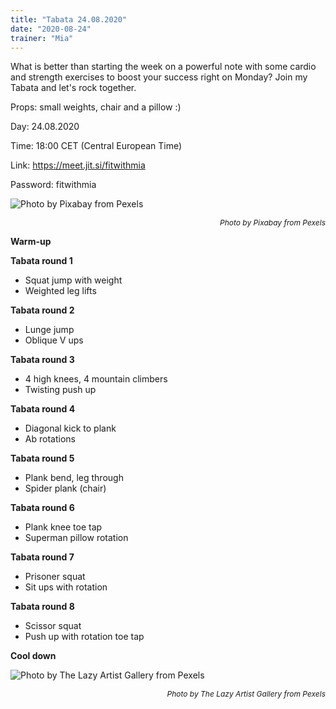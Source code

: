 ```yaml
---
title: "Tabata 24.08.2020"
date: "2020-08-24"
trainer: "Mia"
---
```


What is better than starting the week on a powerful note with some cardio and strength exercises to boost your success right on Monday? Join my Tabata and let's rock together.

Props: small weights, chair and a pillow :)

Day: 24.08.2020

Time: 18:00 CET (Central European Time)

Link: https://meet.jit.si/fitwithmia

Password: fitwithmia

![](https://i.imgur.com/nRy3yGt.jpg "Photo by Pixabay from Pexels")<p style="font-size: 12px; text-align: right">*Photo by Pixabay from Pexels*</p>


**Warm-up**

**Tabata round 1**
- Squat jump with weight
- Weighted leg lifts

**Tabata round 2**
- Lunge jump
- Oblique V ups

**Tabata round 3**
- 4 high knees, 4 mountain climbers
- Twisting push up

**Tabata round 4**
- Diagonal kick to plank
- Ab rotations

**Tabata round 5**
- Plank bend, leg through
- Spider plank (chair)
 
**Tabata round 6**
- Plank knee toe tap
- Superman pillow rotation

**Tabata round 7**
- Prisoner squat
- Sit ups with rotation

**Tabata round 8**
- Scissor squat
- Push up with rotation toe tap

**Cool down**

![](https://i.imgur.com/V05CGRA.jpg "Photo by The Lazy Artist Gallery from Pexels")<p style="font-size: 12px; text-align: right">*Photo by The Lazy Artist Gallery from Pexels*</p>

<!--- **Sketch :)** ![](https://i.imgur.com/r6N4SFG.jpg "Hand-drawing by Addania") --->